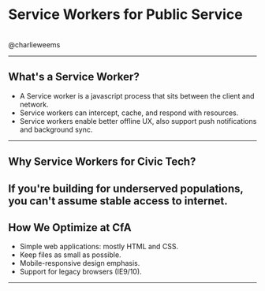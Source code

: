 # Service Workers for Public Service
<br>
@charlieweems

---
## What's a Service Worker?

* A Service worker is a javascript process that sits between the client and network.
* Service workers can intercept, cache, and respond with resources.
* Service workers enable better offline UX, also support push notifications and background sync.
---
## Why Service Workers for Civic Tech?

If you're building for underserved populations, you can't assume stable access to internet.
---
## How We Optimize at CfA

* Simple web applications: mostly HTML and CSS.
* Keep files as small as possible.
* Mobile-responsive design emphasis.
* Support for legacy browsers (IE9/10).
---
